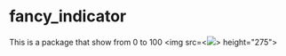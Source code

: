 # fancy_indicator

This is a package that show from 0 to 100 
<img src=<![](screen_record.gif)>  height="275">
